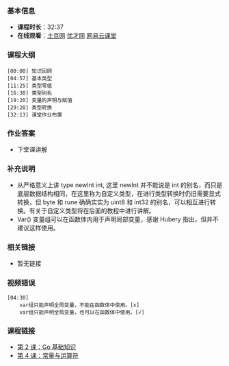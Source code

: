 <!--
author: vincent.tian
date: 2016-02-03
title: 第 3 课：类型与变量
tags: go,教程
category: programing
status: publish
summary: 《Go编程基础》是一套针对 Google 出品的 Go 语言的视频语音教程，主要面向新手级别的学习者。
-->

### 基本信息

- **课程时长**：32:37
- **在线观看**：[土豆网](http://www.tudou.com/programs/view/BTCIl3pJq1E/) [优才网](http://www.ucai.cn/course/chapter/69/3210/4557) [网易云课堂](http://study.163.com/course/courseLearn.htm?courseId=306002#/learn/video?lessonId=421014&courseId=306002)

### 课程大纲

	[00:00] 知识回顾
	[04:57] 基本类型
	[11:25] 类型零值
	[16:30] 类型别名
	[19:20] 变量的声明与赋值
	[29:20] 类型转换
	[32:13] 课堂作业布置
	
### 作业答案

- 下堂课讲解

### 补充说明

- 从严格意义上讲 type newInt int, 这里 newInt 并不能说是 int 的别名，而只是底层数据结构相同，在这里称为自定义类型，在进行类型转换时仍旧需要显式转换，但 byte 和 rune 确确实实为 uint8 和 int32 的别名，可以相互进行转换。有关于自定义类型将在后面的教程中进行讲解。
- Var() 变量组可以在函数体内用于声明局部变量，感谢 Hubery 指出，但并不建议这样使用。

### 相关链接

- 暂无链接

### 视频错误
	[04:30]
		var组只能声明全局变量，不能在函数体中使用。[x]
		var组只能声明全局变量，也可以在函数体中使用。[√]


### 课程链接

- [第 2 课：Go 基础知识](lecture2.html)
- [第 4 课：常量与运算符](lecture4.html)
